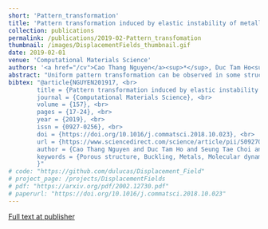 ```yaml
---
short: 'Pattern_transformation'
title: 'Pattern transformation induced by elastic instability of metallic porous structures'
collection: publications
permalink: /publications/2019-02-Pattern_transfomation
thumbnail: /images/DisplacementFields_thumbnail.gif
date: 2019-02-01
venue: 'Computational Materials Science'
authors: '<a href="/cv">Cao Thang Nguyen</a><sup>*</sup>, Duc Tam Ho<sup>*</sup>, Seung Tae Choi, Doo-Man Chun, Sung Youb Kim <br> <small><i>* Denotes equal contribution.</i></small>'
abstract: "Uniform pattern transformation can be observed in some structures with periodic arrays of pores at a critical compressive load because of buckling of the constituents of the structures. This pattern transformation can be exploited to design structures for various potential applications. Previous studies have focused on the instability of periodic porous structures of which the base materials were elastomers, and applications of these structures may be narrow because of the elastomer limitations of low melting temperature and stiffness. In addition, material failures such as plasticity and fracture were rarely discussed in previous studies. Here, we introduce metals as the base materials for some periodic metallic porous nanostructures (PMPNs). Our molecular dynamics simulation results show that PMPNs can exhibit pattern transformation at a critical strain because of buckling. In addition, we develop a simple formulation by incorporating the effect of surface on the Euler–Bernoulli beam theory to predict the critical load for the buckling of nanostructures. The prediction of our model is in good agreement with the molecular dynamics simulation results. When the applied strain is sufficiently large, the nanoscale metals experience dislocation-medicated plasticity. We also show that the pore shape of the PMPNs strongly affects the characteristics of the periodic metallic structures including the effective Young’s modulus, critical strain for micro-buckling, and critical strain for plasticity."
bibtex: "@article{NGUYEN201917, <br>
        title = {Pattern transformation induced by elastic instability of metallic porous structures}, <br>
        journal = {Computational Materials Science}, <br>
        volume = {157}, <br>
        pages = {17-24}, <br>
        year = {2019}, <br>
        issn = {0927-0256}, <br>
        doi = {https://doi.org/10.1016/j.commatsci.2018.10.023}, <br>
        url = {https://www.sciencedirect.com/science/article/pii/S0927025618306955}, <br>
        author = {Cao Thang Nguyen and Duc Tam Ho and Seung Tae Choi and Doo-Man Chun and Sung Youb Kim}, <br>
        keywords = {Porous structure, Buckling, Metals, Molecular dynamics simulation}, <br>
        }"
# code: "https://github.com/dulucas/Displacement_Field"
# project_page: /projects/DisplacementFields
# pdf: "https://arxiv.org/pdf/2002.12730.pdf"
# paperurl: "https://doi.org/10.1016/j.commatsci.2018.10.023"
---
```


[Full text at publisher](https://doi.org/10.1016/j.commatsci.2018.10.023)